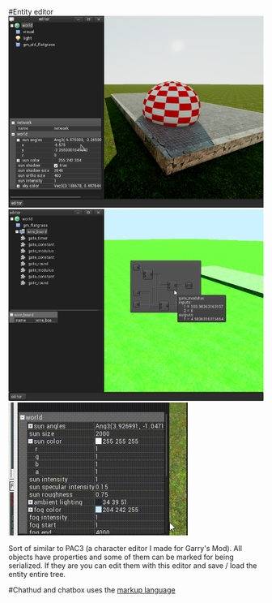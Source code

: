 #Entity editor
![ScreenShot](https://raw.githubusercontent.com/CapsAdmin/goluwa-assets/master/extras/screenshots/amiga_ball_ssr.png)
![ScreenShot](https://raw.githubusercontent.com/CapsAdmin/goluwa-assets/master/extras/screenshots/gates.png)
![ScreenShot](https://raw.githubusercontent.com/CapsAdmin/goluwa-assets/master/extras/screenshots/number_slider.gif)

Sort of similar to PAC3 (a character editor I made for Garry's Mod). All objects have properties and some of them can be marked for being serialized. If they are you can edit them with this editor and save / load the entity entire tree.

#Chathud and chatbox
uses the [markup language](src/lua/libraries/graphics/gui)
